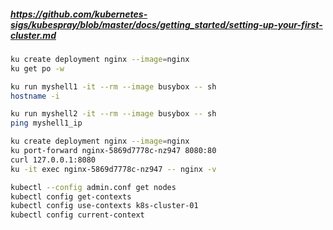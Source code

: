 ##### https://github.com/kubernetes-sigs/kubespray/blob/master/docs/getting_started/setting-up-your-first-cluster.md

```bash
ku create deployment nginx --image=nginx
ku get po -w

ku run myshell1 -it --rm --image busybox -- sh
hostname -i

ku run myshell2 -it --rm --image busybox -- sh
ping myshell1_ip

ku create deployment nginx --image=nginx
ku port-forward nginx-5869d7778c-nz947 8080:80
curl 127.0.0.1:8080
ku -it exec nginx-5869d7778c-nz947 -- nginx -v
```

```bash
kubectl --config admin.conf get nodes
kubectl config get-contexts
kubectl config use-contexts k8s-cluster-01
kubectl config current-context
```
